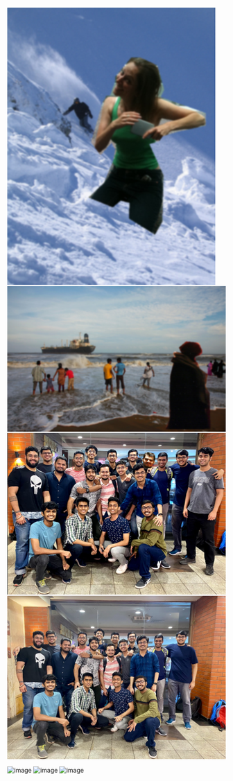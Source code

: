 ![](test-images/1.png) <br>
![](test-images/2.png) <br>
![](test-images/3.png) <br>
![](test-images/4.png) <br>
<!-- ![](img/5.jpg) <br> -->
![image](https://user-images.githubusercontent.com/62555809/161442450-9336b3ea-c88e-439f-8dfc-7efc29d39da5.png)
![image](https://user-images.githubusercontent.com/62555809/161442543-eb38efea-6277-4aca-a8f2-a79506b64faf.png)
![image](https://user-images.githubusercontent.com/62555809/161442615-1efa537c-8998-4a08-97bb-d28b7427a8b0.png)



